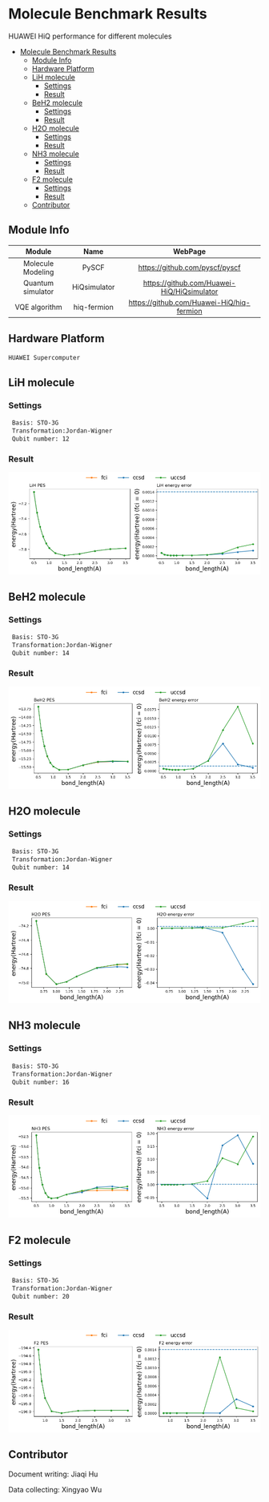# Molecule Benchmark Results
HUAWEI HiQ performance for different molecules

- [Molecule Benchmark Results](#molecule-benchmark-results)
  - [Module Info](#module-info)
  - [Hardware Platform](#hardware-platform)
  - [LiH molecule](#lih-molecule)
    - [Settings](#settings)
    - [Result](#result)
  - [BeH2 molecule](#beh2-molecule)
    - [Settings](#settings-1)
    - [Result](#result-1)
  - [H2O molecule](#h2o-molecule)
    - [Settings](#settings-2)
    - [Result](#result-2)
  - [NH3 molecule](#nh3-molecule)
    - [Settings](#settings-3)
    - [Result](#result-3)
  - [F2 molecule](#f2-molecule)
    - [Settings](#settings-4)
    - [Result](#result-4)
  - [Contributor](#contributor)

## Module Info
| Module |    Name    |   WebPage |
|:-------:|:-------:|:-------------:|
| Molecule Modeling | PySCF | https://github.com/pyscf/pyscf |
| Quantum simulator |   HiQsimulator  |    https://github.com/Huawei-HiQ/HiQsimulator    |
| VQE algorithm | hiq-fermion | https://github.com/Huawei-HiQ/hiq-fermion |

## Hardware Platform
```
HUAWEI Supercomputer
```

## LiH molecule
### Settings
```
 Basis: STO-3G
 Transformation:Jordan-Wigner
 Qubit number: 12
```

### Result
![image](http://github.com/CopperHu/VQE-Benchmark/raw/master/images/LiH.png )

## BeH2 molecule
### Settings
```
 Basis: STO-3G
 Transformation:Jordan-Wigner
 Qubit number: 14
```

### Result
![image](http://github.com/CopperHu/VQE-Benchmark/raw/master/images/BeH2.png )

## H2O molecule
### Settings
```
 Basis: STO-3G
 Transformation:Jordan-Wigner
 Qubit number: 14
```

### Result
![image](http://github.com/CopperHu/VQE-Benchmark/raw/master/images/h2o.png )

## NH3 molecule
### Settings
```
 Basis: STO-3G
 Transformation:Jordan-Wigner
 Qubit number: 16
```

### Result
![image](http://github.com/CopperHu/VQE-Benchmark/raw/master/images/NH3.png )

## F2 molecule
### Settings
```
 Basis: STO-3G
 Transformation:Jordan-Wigner
 Qubit number: 20
```

### Result
![image](http://github.com/CopperHu/VQE-Benchmark/raw/master/images/F2.png 'PES of H2O')

## Contributor
Document writing: Jiaqi Hu 

Data collecting: Xingyao Wu
